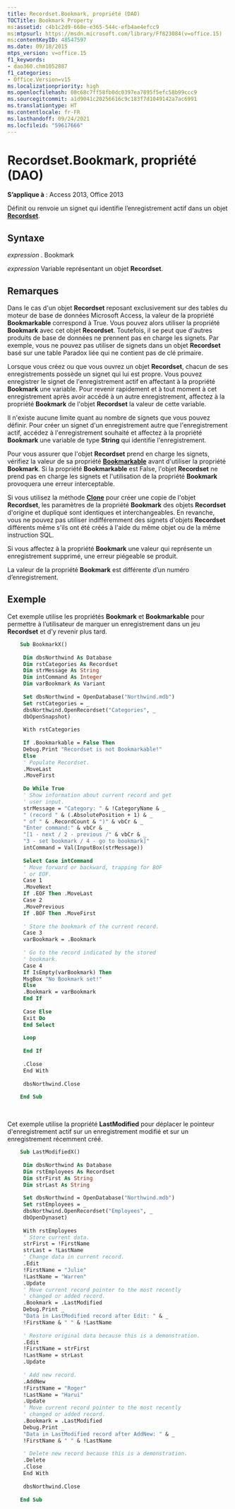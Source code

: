 ```yaml
---
title: Recordset.Bookmark, propriété (DAO)
TOCTitle: Bookmark Property
ms:assetid: c4b1c2d9-668e-e365-544c-efb4ae4efcc9
ms:mtpsurl: https://msdn.microsoft.com/library/Ff823084(v=office.15)
ms:contentKeyID: 48547597
ms.date: 09/18/2015
mtps_version: v=office.15
f1_keywords:
- dao360.chm1052887
f1_categories:
- Office.Version=v15
ms.localizationpriority: high
ms.openlocfilehash: 08c68c7ff58fb0dc0397ea7895f5efc58b99ccc9
ms.sourcegitcommit: a1d9041c20256616c9c183f7d1049142a7ac6991
ms.translationtype: HT
ms.contentlocale: fr-FR
ms.lasthandoff: 09/24/2021
ms.locfileid: "59617666"
---
```

# <a name="recordsetbookmark-property-dao"></a>Recordset.Bookmark, propriété (DAO)


**S’applique à** : Access 2013, Office 2013

Définit ou renvoie un signet qui identifie l’enregistrement actif dans un objet **[Recordset](recordset-object-dao.md)**.

## <a name="syntax"></a>Syntaxe

*expression* . Bookmark

*expression* Variable représentant un objet **Recordset**.

## <a name="remarks"></a>Remarques

Dans le cas d'un objet **Recordset** reposant exclusivement sur des tables du moteur de base de données Microsoft Access, la valeur de la propriété **Bookmarkable** correspond à True. Vous pouvez alors utiliser la propriété **Bookmark** avec cet objet **Recordset**. Toutefois, il se peut que d'autres produits de base de données ne prennent pas en charge les signets. Par exemple, vous ne pouvez pas utiliser de signets dans un objet **Recordset** basé sur une table Paradox liée qui ne contient pas de clé primaire.

Lorsque vous créez ou que vous ouvrez un objet **Recordset**, chacun de ses enregistrements possède un signet qui lui est propre. Vous pouvez enregistrer le signet de l'enregistrement actif en affectant à la propriété **Bookmark** une variable. Pour revenir rapidement et à tout moment à cet enregistrement après avoir accédé à un autre enregistrement, affectez à la propriété **Bookmark** de l'objet **Recordset** la valeur de cette variable.

Il n'existe aucune limite quant au nombre de signets que vous pouvez définir. Pour créer un signet d'un enregistrement autre que l'enregistrement actif, accédez à l'enregistrement souhaité et affectez à la propriété **Bookmark** une variable de type **String** qui identifie l'enregistrement.

Pour vous assurer que l'objet **Recordset** prend en charge les signets, vérifiez la valeur de sa propriété **[Bookmarkable](recordset-bookmarkable-property-dao.md)** avant d'utiliser la propriété **Bookmark**. Si la propriété **Bookmarkable** est False, l'objet **Recordset** ne prend pas en charge les signets et l'utilisation de la propriété **Bookmark** provoquera une erreur interceptable.

Si vous utilisez la méthode **[Clone](recordset-clone-method-dao.md)** pour créer une copie de l'objet **Recordset**, les paramètres de la propriété **Bookmark** des objets **Recordset** d'origine et dupliqué sont identiques et interchangeables. En revanche, vous ne pouvez pas utiliser indifféremment des signets d'objets **Recordset** différents même s'ils ont été créés à l'aide du même objet ou de la même instruction SQL.

Si vous affectez à la propriété **Bookmark** une valeur qui représente un enregistrement supprimé, une erreur piégeable se produit.

La valeur de la propriété **Bookmark** est différente d’un numéro d’enregistrement.

## <a name="example"></a>Exemple

Cet exemple utilise les propriétés **Bookmark** et **Bookmarkable** pour permettre à l’utilisateur de marquer un enregistrement dans un jeu **Recordset** et d’y revenir plus tard.

```vb
    Sub BookmarkX() 
     
     Dim dbsNorthwind As Database 
     Dim rstCategories As Recordset 
     Dim strMessage As String 
     Dim intCommand As Integer 
     Dim varBookmark As Variant 
     
     Set dbsNorthwind = OpenDatabase("Northwind.mdb") 
     Set rstCategories = _ 
     dbsNorthwind.OpenRecordset("Categories", _ 
     dbOpenSnapshot) 
     
     With rstCategories 
     
     If .Bookmarkable = False Then 
     Debug.Print "Recordset is not Bookmarkable!" 
     Else 
     ' Populate Recordset. 
     .MoveLast 
     .MoveFirst 
     
     Do While True 
     ' Show information about current record and get 
     ' user input. 
     strMessage = "Category: " & !CategoryName & _ 
     " (record " & (.AbsolutePosition + 1) & _ 
     " of " & .RecordCount & ")" & vbCr & _ 
     "Enter command:" & vbCr & _ 
     "[1 - next / 2 - previous /" & vbCr & _ 
     "3 - set bookmark / 4 - go to bookmark]" 
     intCommand = Val(InputBox(strMessage)) 
     
     Select Case intCommand 
     ' Move forward or backward, trapping for BOF 
     ' or EOF. 
     Case 1 
     .MoveNext 
     If .EOF Then .MoveLast 
     Case 2 
     .MovePrevious 
     If .BOF Then .MoveFirst 
     
     ' Store the bookmark of the current record. 
     Case 3 
     varBookmark = .Bookmark 
     
     ' Go to the record indicated by the stored 
     ' bookmark. 
     Case 4 
     If IsEmpty(varBookmark) Then 
     MsgBox "No Bookmark set!" 
     Else 
     .Bookmark = varBookmark 
     End If 
     
     Case Else 
     Exit Do 
     End Select 
     
     Loop 
     
     End If 
     
     .Close 
     End With 
     
     dbsNorthwind.Close 
     
    End Sub 
```

<br/>

Cet exemple utilise la propriété **LastModified** pour déplacer le pointeur d'enregistrement actif sur un enregistrement modifié et sur un enregistrement récemment créé.

```vb
    Sub LastModifiedX() 
     
     Dim dbsNorthwind As Database 
     Dim rstEmployees As Recordset 
     Dim strFirst As String 
     Dim strLast As String 
     
     Set dbsNorthwind = OpenDatabase("Northwind.mdb") 
     Set rstEmployees = _ 
     dbsNorthwind.OpenRecordset("Employees", _ 
     dbOpenDynaset) 
     
     With rstEmployees 
     ' Store current data. 
     strFirst = !FirstName 
     strLast = !LastName 
     ' Change data in current record. 
     .Edit 
     !FirstName = "Julie" 
     !LastName = "Warren" 
     .Update 
     ' Move current record pointer to the most recently 
     ' changed or added record. 
     .Bookmark = .LastModified 
     Debug.Print _ 
     "Data in LastModified record after Edit: " & _ 
     !FirstName & " " & !LastName 
     
     ' Restore original data because this is a demonstration. 
     .Edit 
     !FirstName = strFirst 
     !LastName = strLast 
     .Update 
     
     ' Add new record. 
     .AddNew 
     !FirstName = "Roger" 
     !LastName = "Harui" 
     .Update 
     ' Move current record pointer to the most recently 
     ' changed or added record. 
     .Bookmark = .LastModified 
     Debug.Print _ 
     "Data in LastModified record after AddNew: " & _ 
     !FirstName & " " & !LastName 
     
     ' Delete new record because this is a demonstration. 
     .Delete 
     .Close 
     End With 
     
     dbsNorthwind.Close 
     
    End Sub
```
